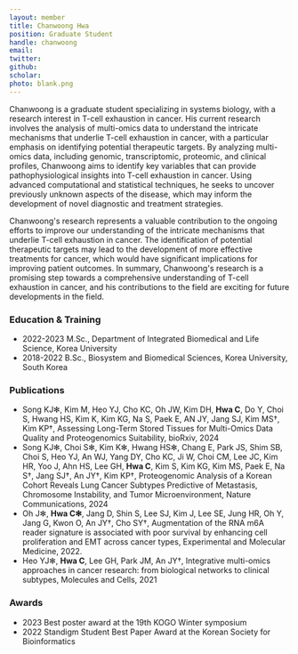 ```yaml
---
layout: member
title: Chanwoong Hwa
position: Graduate Student
handle: chanwoong
email:
twitter:
github: 
scholar: 
photo: blank.png
---
```


Chanwoong is a graduate student specializing in systems biology, with a research interest in T-cell exhaustion in cancer. His current research involves the analysis of multi-omics data to understand the intricate mechanisms that underlie T-cell exhaustion in cancer, with a particular emphasis on identifying potential therapeutic targets. By analyzing multi-omics data, including genomic, transcriptomic, proteomic, and clinical profiles, Chanwoong aims to identify key variables that can provide pathophysiological insights into T-cell exhaustion in cancer. Using advanced computational and statistical techniques, he seeks to uncover previously unknown aspects of the disease, which may inform the development of novel diagnostic and treatment strategies.

Chanwoong's research represents a valuable contribution to the ongoing efforts to improve our understanding of the intricate mechanisms that underlie T-cell exhaustion in cancer. The identification of potential therapeutic targets may lead to the development of more effective treatments for cancer, which would have significant implications for improving patient outcomes. In summary, Chanwoong's research is a promising step towards a comprehensive understanding of T-cell exhaustion in cancer, and his contributions to the field are exciting for future developments in the field.


### Education & Training
- 2022-2023 M.Sc., Department of Integrated Biomedical and Life Science, Korea University
- 2018-2022 B.Sc., Biosystem and Biomedical Sciences, Korea University, South Korea

### Publications
- Song KJ✻, Kim M, Heo YJ, Cho KC, Oh JW, Kim DH, **Hwa C**, Do Y, Choi S, Hwang HS, Kim K, Kim KG, Na S, Paek E, AN JY, Jang SJ, Kim MS†, Kim KP†, Assessing Long-Term Stored Tissues for Multi-Omics Data Quality and Proteogenomics Suitability, bioRxiv, 2024
- Song KJ✻, Choi S✻, Kim K✻, Hwang HS✻, Chang E, Park JS, Shim SB, Choi S, Heo YJ, An WJ, Yang DY, Cho KC, Ji W, Choi CM, Lee JC, Kim HR, Yoo J, Ahn HS, Lee GH, **Hwa C**, Kim S, Kim KG, Kim MS, Paek E, Na S†, Jang SJ†, An JY†, Kim KP†, Proteogenomic Analysis of a Korean Cohort Reveals Lung Cancer Subtypes Predictive of Metastasis, Chromosome Instability, and Tumor Microenvironment, Nature Communications, 2024
- Oh J✻, **Hwa C✻**, Jang D, Shin S, Lee SJ, Kim J, Lee SE, Jung HR, Oh Y, Jang G, Kwon O, An JY†, Cho SY†, Augmentation of the RNA m6A reader signature is associated with poor survival by enhancing cell proliferation and EMT across cancer types, Experimental and Molecular Medicine, 2022.
- Heo YJ✻, **Hwa C**, Lee GH, Park JM, An JY†, Integrative multi-omics approaches in cancer research: from biological networks to clinical subtypes, Molecules and Cells, 2021

### Awards
- 2023 Best poster award at the 19th KOGO Winter symposium
- 2022 Standigm Student Best Paper Award at the Korean Society for Bioinformatics